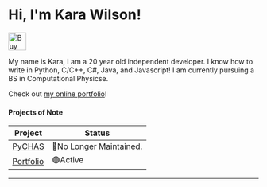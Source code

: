 # Hi, I'm Kara Wilson!
<a href='https://ko-fi.com/K3K11176UW' target='_blank'><img height='36' style='border:0px;height:36px;' src='https://storage.ko-fi.com/cdn/kofi6.png?v=6' border='0' alt='Buy Me a Coffee at ko-fi.com' /></a>

<p>My name is Kara, I am a 20 year old independent developer. I know how to write in Python, C/C++, C#, Java, and Javascript! I am currently pursuing a BS in Computational Physicse.</p>

Check out [my online portfolio](https://karaw.dev/)!

#### Projects of Note
|Project|Status|
|-------|------|
[PyCHAS](https://github.com/JushPush/PyCHAS)|🔴No Longer Maintained.   
[Portfolio](https://jushpush.github.io/)|🟢Active

---
